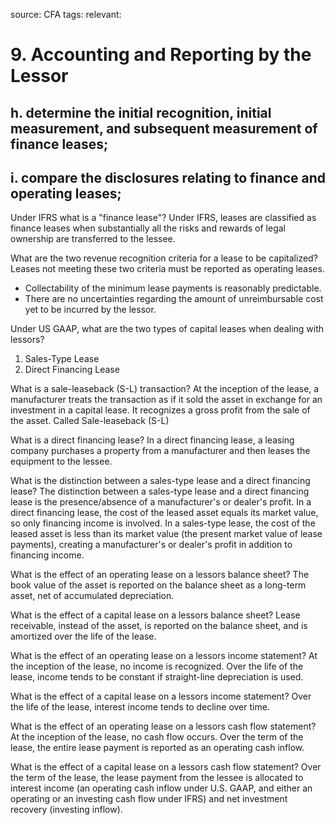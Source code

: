 source: CFA
tags: 
relevant: 

# 9. Accounting and Reporting by the Lessor

## h. determine the initial recognition, initial measurement, and subsequent measurement of finance leases;
## i. compare the disclosures relating to finance and operating leases;

Under IFRS what is a "finance lease"?
Under IFRS, leases are classified as finance leases when substantially all the risks and rewards of legal ownership are transferred to the lessee.

What are the two revenue recognition criteria for a lease to be capitalized? Leases not meeting these two criteria must be reported as operating leases.
- Collectability of the minimum lease payments is reasonably predictable.
- There are no uncertainties regarding the amount of unreimbursable cost yet to be incurred by the lessor.

Under US GAAP, what are the two types of capital leases when dealing with lessors?
1. Sales-Type Lease
2. Direct Financing Lease

What is a sale-leaseback (S-L) transaction?
At the inception of the lease, a manufacturer treats the transaction as if it sold the asset in exchange for an investment in a capital lease. It recognizes a gross profit from the sale of the asset. Called Sale-leaseback (S-L)

What is a direct financing lease?
In a direct financing lease, a leasing company purchases a property from a manufacturer and then leases the equipment to the lessee.

What is the distinction between a sales-type lease and a direct financing lease?
The distinction between a sales-type lease and a direct financing lease is the presence/absence of a manufacturer's or dealer's profit. In a direct financing lease, the cost of the leased asset equals its market value, so only financing income is involved. In a sales-type lease, the cost of the leased asset is less than its market value (the present market value of lease payments), creating a manufacturer's or dealer's profit in addition to financing income.

What is the effect of an operating lease on a lessors balance sheet?
The book value of the asset is reported on the balance sheet as a long-term asset, net of accumulated depreciation.

What is the effect of a capital lease on a lessors balance sheet?
Lease receivable, instead of the asset, is reported on the balance sheet, and is amortized over the life of the lease.

What is the effect of an operating lease on a lessors income statement?
At the inception of the lease, no income is recognized. Over the life of the lease, income tends to be constant if straight-line depreciation is used.

What is the effect of a capital lease on a lessors income statement?
Over the life of the lease, interest income tends to decline over time.

What is the effect of an operating lease on a lessors cash flow statement?
At the inception of the lease, no cash flow occurs. Over the term of the lease, the entire lease payment is reported as an operating cash inflow.

What is the effect of a capital lease on a lessors cash flow statement?
Over the term of the lease, the lease payment from the lessee is allocated to interest income (an operating cash inflow under U.S. GAAP, and either an operating or an investing cash flow under IFRS) and net investment recovery (investing inflow).


